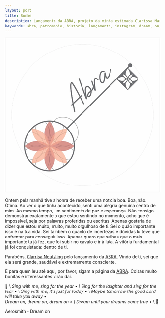 ```yaml
---
layout: post
title: Sonhe
description: Lançamento da ABRA, projeto da minha estimada Clarissa Martins Neutzling.
keywords: abra, patromonio, historia, lançamento, instagram, dream, on, sonhe
---
```


![Logo da ABRA](/images/blog/2021-04-22-sonhe/abra_patrimonio.webp)

Ontem pela manhã tive a honra de receber uma notícia boa. Boa, não. Ótima. Ao ver o que tinha acontecido, senti uma alegria genuína dentro de mim. Ao mesmo tempo, um sentimento de paz e esperança. Não consigo demonstrar exatamente o que estou sentindo no momento, acho que é impossível, seja por palavras proferidas ou escritas. Apenas gostaria de dizer que estou muito, muito, muito orgulhoso de ti.
Sei o quão importante isso é na tua vida. Sei também o quanto de incertezas e dúvidas tu teve que enfrentar para conseguir isso. Apenas quero que saibas que o mais importante tu já fez, que foi subir no cavalo e ir à luta. A vitória fundamental já foi conquistada: dentro de ti.

Parabéns, [Clarrisa Neutzling](https://www.instagram.com/claneutzling/) pelo lançamento da [ABRA](https://www.instagram.com/abra.patrimonio/). Vindo de ti, sei que ela será grande, saudável e extremamente consciente.

E para quem leu até aqui, por favor, sigam a página da [ABRA](https://www.instagram.com/abra.patrimonio/). Coisas muito bonitas e interessantes virão daí.

&#127932; \\
_Sing with me, sing for the year • \\
Sing for the laughter and sing for the tear • \\
Sing with me, it's just for today • \\
Maybe tomorrow the good Lord will take you away • \
Dream on, dream on, dream on • \\
Dream until your dreams come true •_ \\
&#127932;

Aerosmith - Dream on
